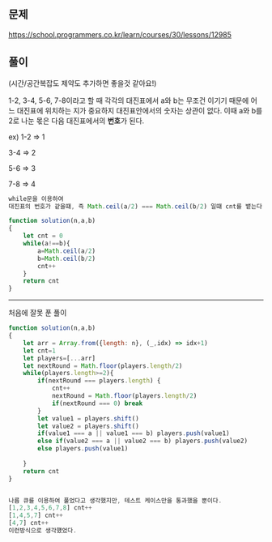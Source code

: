 ## 문제
https://school.programmers.co.kr/learn/courses/30/lessons/12985

## 풀이
(시간/공간복잡도 제약도 추가하면 좋을것 같아요!)

1-2, 3-4, 5-6, 7-8이라고 할 때 각각의 대진표에서 a와 b는 무조건 이기기 때문에 어느 대진표에 위치하는 지가 중요하지 대진표안에서의 숫자는 상관이 없다. 이때 a와 b를 2로 나눈 몫은 다음 대진표에서의 **번호**가 된다.

ex) 1-2 ⇒ 1 

3-4 ⇒ 2

5-6 ⇒ 3

7-8 ⇒ 4

```jsx
while문을 이용하여 
대진표의 번호가 같을떄, 즉 Math.ceil(a/2) === Math.ceil(b/2) 일떄 cnt를 뱉는다.

function solution(n,a,b)
{
    let cnt = 0
    while(a!==b){
        a=Math.ceil(a/2)
        b=Math.ceil(b/2)
        cnt++
    }
    return cnt
}
```

--- 
처음에 잘못 푼 풀이
```jsx
function solution(n,a,b)
{
    let arr = Array.from({length: n}, (_,idx) => idx+1)
    let cnt=1
    let players=[...arr]
    let nextRound = Math.floor(players.length/2)
    while(players.length>=2){
        if(nextRound === players.length) {
            cnt++
            nextRound = Math.floor(players.length/2)
            if(nextRound === 0) break
        }    
        let value1 = players.shift()
        let value2 = players.shift()
        if(value1 === a || value1 === b) players.push(value1)
        else if(value2 === a || value2 === b) players.push(value2)
        else players.push(value1)
            
    }
    return cnt
}


나름 큐를 이용하여 풀었다고 생각했지만, 테스트 케이스만을 통과했을 뿐이다.
[1,2,3,4,5,6,7,8] cnt++
[1,4,5,7] cnt++
[4,7] cnt++
이런방식으로 생각헀었다.
```
